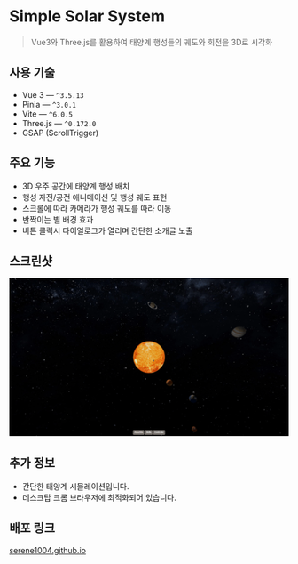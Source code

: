 # Simple Solar System
> Vue3와 Three.js를 활용하여 태양계 행성들의 궤도와 회전을 3D로 시각화

## 사용 기술
- Vue 3 — `^3.5.13`
- Pinia — `^3.0.1`
- Vite — `^6.0.5`
- Three.js — `^0.172.0`
- GSAP (ScrollTrigger)

## 주요 기능
- 3D 우주 공간에 태양계 행성 배치
- 행성 자전/공전 애니메이션 및 행성 궤도 표현
- 스크롤에 따라 카메라가 행성 궤도를 따라 이동
- 반짝이는 별 배경 효과
- 버튼 클릭시 다이얼로그가 열리며 간단한 소개글 노출

## 스크린샷
![포트폴리오사이트 gif 이미지](./public/portfolio.gif)

## 추가 정보
- 간단한 태양계 시뮬레이션입니다.
- 데스크탑 크롬 브라우저에 최적화되어 있습니다.

## 배포 링크
[serene1004.github.io](https://serene1004.github.io/)
